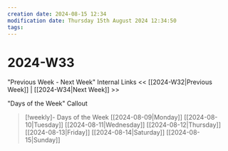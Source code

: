 ```yaml
---
creation date: 2024-08-15 12:34
modification date: Thursday 15th August 2024 12:34:50
tags:
---
```


# 2024-W33

"Previous Week - Next Week" Internal Links
<< [[2024-W32|Previous Week]] | [[2024-W34|Next Week]] >>

"Days of the Week" Callout
> [!weekly]- Days of the Week
> [[2024-08-09|Monday]]
> [[2024-08-10|Tuesday]]
> [[2024-08-11|Wednesday]]
> [[2024-08-12|Thursday]]
> [[2024-08-13|Friday]]
> [[2024-08-14|Saturday]]
> [[2024-08-15|Sunday]]